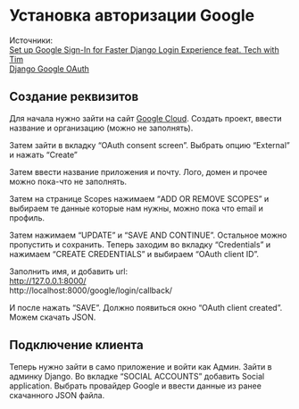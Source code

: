 # Установка авторизации Google

Источники:<br>
[Set up Google Sign-In for Faster Django Login Experience feat. Tech with Tim](https://www.youtube.com/watch?v=yO6PP0vEOMc)<br>
[Django Google OAuth](https://pylessons.com/django-google-oauth)

## Создание реквизитов

Для начала нужно зайти на сайт [Google Cloud](https://console.cloud.google.com/).
Создать проект, ввести название и организацию (можно не заполнять).

Затем зайти в вкладку “OAuth consent screen”.
Выбрать опцию “External” и нажать “Create”

Затем ввести название приложения и почту.
Лого, домен и прочее можно пока-что не заполнять.

Затем на странице Scopes нажимаем “ADD OR REMOVE SCOPES” и выбираем те данные которые нам нужны, можно пока что email и профиль.

Затем нажимаем “UPDATE” и “SAVE AND CONTINUE”.
Остальное можно пропустить и сохранить.
Теперь заходим во вкладку “Credentials” и нажимаем “CREATE CREDENTIALS” и выбираем “OAuth client ID”.

Заполнить имя, и добавить url:<br>
http://127.0.0.1:8000/ <br>
http://localhost:8000/google/login/callback/

И после нажать “SAVE”.
Должно появиться окно “OAuth client created”. Можем скачать JSON.

## Подключение клиента

Теперь нужно зайти в само приложение и войти как Админ.
Зайти в админку Django. Во вкладке “SOCIAL ACCOUNTS” добавить Social application. Выбрать провайдер Google и ввести данные из ранее скачанного JSON файла.